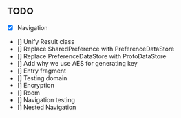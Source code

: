 ## TODO

- [x] Navigation
- [] Unify Result class
- [] Replace SharedPreference with PreferenceDataStore
- [] Replace PreferenceDataStore with ProtoDataStore
- [] Add why we use AES for generating key
- [] Entry fragment
- [] Testing domain
- [] Encryption
- [] Room
- [] Navigation testing
- [] Nested Navigation